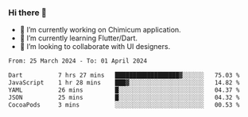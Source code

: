 ### Hi there 👋

<!--
**devcat37/devcat37** is a ✨ _special_ ✨ repository because its `README.md` (this file) appears on your GitHub profile.-->


- 🔭 I’m currently working on Chimicum application.
- 🌱 I’m currently learning Flutter/Dart.
- 👯 I’m looking to collaborate with UI designers.
<!-- - 🤔 I’m looking for help with ... -->

<!--START_SECTION:waka-->

```txt
From: 25 March 2024 - To: 01 April 2024

Dart          7 hrs 27 mins   ██████████████████▓░░░░░░   75.03 %
JavaScript    1 hr 28 mins    ███▓░░░░░░░░░░░░░░░░░░░░░   14.82 %
YAML          26 mins         █░░░░░░░░░░░░░░░░░░░░░░░░   04.37 %
JSON          25 mins         █░░░░░░░░░░░░░░░░░░░░░░░░   04.32 %
CocoaPods     3 mins          ░░░░░░░░░░░░░░░░░░░░░░░░░   00.53 %
```

<!--END_SECTION:waka-->
